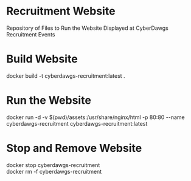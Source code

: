 # Recruitment Website
Repository of Files to Run the Website Displayed at CyberDawgs Recruitment Events

# Build Website
docker build -t cyberdawgs-recruitment:latest .

# Run the Website
docker run -d -v $(pwd)/assets:/usr/share/nginx/html -p 80:80 --name cyberdawgs-recruitment cyberdawgs-recruitment:latest

# Stop and Remove Website
docker stop cyberdawgs-recruitment \
docker rm -f cyberdawgs-recruitment
